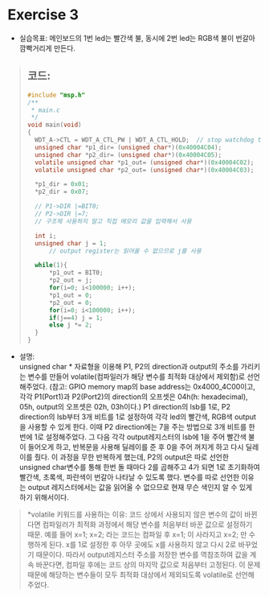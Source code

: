Exercise 3
==========   
+ 실습목표: 메인보드의 1번 led는 빨간색 불, 동시에 2번 led는 RGB색 불이 번갈아 깜빡거리게 만든다.

>  ## 코드:
> ```c
> #include "msp.h"
> /**
>  * main.c
>  */
> void main(void)
> {
> 	WDT_A->CTL = WDT_A_CTL_PW | WDT_A_CTL_HOLD;  // stop watchdog timer
> 	unsigned char *p1_dir= (unsigned char*)(0x40004C04);
> 	unsigned char *p2_dir= (unsigned char*)(0x40004C05);
> 	volatile unsigned char *p1_out= (unsigned char*)(0x40004C02);
> 	volatile unsigned char *p2_out= (unsigned char*)(0x40004C03);
> 
> 	*p1_dir = 0x01;
> 	*p2_dir = 0x07;
> 
> 	// P1->DIR |=BIT0;
> 	// P2->DIR |=7;
> 	// 구조체 사용하지 말고 직접 메모리 값을 입력해서 사용
> 
> 	int i;
> 	unsigned char j = 1;
>   	// output register는 읽어올 수 없으므로 j를 사용
> 
> 	while(1){
> 	    *p1_out = BIT0;
> 	    *p2_out = j;
> 	    for(i=0; i<100000; i++);
> 	    *p1_out = 0;
> 	    *p2_out = 0;
> 	    for(i=0; i<100000; i++);
> 	    if(j==4) j = 1;
> 	    else j *= 2;
> 	}
> }
> ```
+ 설명:   
  unsigned char * 자료형을 이용해 P1, P2의 direction과 output의 주소를 가리키는 변수를 만들어
volatile(컴파일러가 해당 변수를 최적화 대상에서 제외함)로 선언해주었다. (참고: GPIO memory map의 base address는 0x4000_4C00이고, 각각 P1(Port1)과 P2(Port2)의 direction의 오프셋은 04h(h: hexadecimal), 05h, output의 오프셋은 02h, 03h이다.) P1 direction의 lsb를 1로, P2
direction의 lsb부터 3개 비트를 1로 설정하여 각각 led의 빨간색, RGB색 output을 사용할 수 있게
한다. 이때 P2 direction에는 7을 주는 방법으로 3개 비트를 한번에 1로 설정해주었다.
그 다음 각각 output레지스터의 lsb에 1을 주어 빨간색 불이 들어오게 하고, 반복문을 사용해 딜레이를
준 후 0을 주어 꺼지게 하고 다시 딜레이를 줬다. 이 과정을 무한 반복하게 했는데, P2의 output은 따로
선언한 unsigned char변수를 통해 한번 돌 때마다 2를 곱해주고 4가 되면 1로 초기화하여 빨간색,
초록색, 파란색이 번갈아 나타날 수 있도록 했다. 변수를 따로 선언한 이유는 output 레지스터에서는
값을 읽어올 수 없으므로 현재 무슨 색인지 알 수 있게 하기 위해서이다.
   
> *volatile 키워드를 사용하는 이유:  코드 상에서 사용되지 않은 변수의
> 값이 바뀐다면 컴파일러가 최적화 과정에서 해당 변수를 처음부터 바꾼 값으로 설정하기 때문. 예를
> 들어 x=1; x=2; 라는 코드는 컴파일 후 x=1; 이 사라지고 x=2; 만 수행하게 된다. x를 1로 설정한 후
> 아무 곳에도 x를 사용하지 않고 다시 2로 바꾸었기 때문이다. 따라서 output레지스터 주소를 저장한
> 변수를 역참조하여 값을 계속 바꾼다면, 컴파일 후에는 코드 상의 마지막 값으로 처음부터 고정된다. 이
> 문제 때문에 해당하는 변수들이 모두 최적화 대상에서 제외되도록 volatile로 선언해 주었다.

